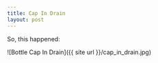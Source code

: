 ```yaml
---
title: Cap In Drain
layout: post
---
```


So, this happened: 

![Bottle Cap In Drain]({{ site url }}/cap_in_drain.jpg)
